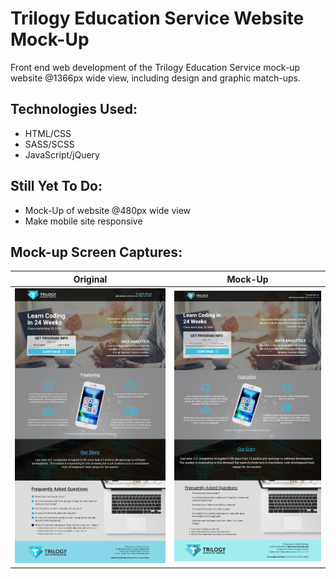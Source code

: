 # Trilogy Education Service Website Mock-Up

Front end web development of the Trilogy Education Service mock-up website @1366px wide view, including design and graphic match-ups.

## Technologies Used:
* HTML/CSS
* SASS/SCSS
* JavaScript/jQuery

## Still Yet To Do:
* Mock-Up of website @480px wide view
* Make mobile site responsive

## Mock-up Screen Captures:
| Original                                              | Mock-Up                                           |
| :---------------------------------------------------: | :-----------------------------------------------: |
| ![Original](Assets/images/originalCap.jpg "Original") | ![Mock-Up](Assets/images/windowCap.png "Mock-Up") |
